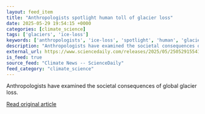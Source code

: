 ```yaml
---
layout: feed_item
title: "Anthropologists spotlight human toll of glacier loss"
date: 2025-05-29 19:54:15 +0000
categories: [climate_science]
tags: ['glaciers', 'ice-loss']
keywords: ['anthropologists', 'ice-loss', 'spotlight', 'human', 'glaciers']
description: "Anthropologists have examined the societal consequences of global glacier loss"
external_url: https://www.sciencedaily.com/releases/2025/05/250529155415.htm
is_feed: true
source_feed: "Climate News -- ScienceDaily"
feed_category: "climate_science"
---
```


Anthropologists have examined the societal consequences of global glacier loss.

[Read original article](https://www.sciencedaily.com/releases/2025/05/250529155415.htm)
